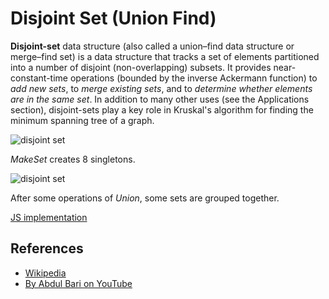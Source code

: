 # Disjoint Set (Union Find)

**Disjoint-set** data structure (also called a union–find data structure or merge–find set) is a data
structure that tracks a set of elements partitioned into a number of disjoint (non-overlapping) subsets.
It provides near-constant-time operations (bounded by the inverse Ackermann function) to *add new sets*,
to *merge existing sets*, and to *determine whether elements are in the same set*.
In addition to many other uses (see the Applications section), disjoint-sets play a key role in Kruskal's algorithm for finding the minimum spanning tree of a graph.

![disjoint set](https://upload.wikimedia.org/wikipedia/commons/6/67/Dsu_disjoint_sets_init.svg)

*MakeSet* creates 8 singletons.

![disjoint set](https://upload.wikimedia.org/wikipedia/commons/a/ac/Dsu_disjoint_sets_final.svg)

After some operations of *Union*, some sets are grouped together.

[JS implementation](DisjointSet.js)

## References

- [Wikipedia](https://en.wikipedia.org/wiki/Disjoint-set_data_structure)
- [By Abdul Bari on YouTube](https://www.youtube.com/watch?v=wU6udHRIkcc&index=14&t=0s&list=PLLXdhg_r2hKA7DPDsunoDZ-Z769jWn4R8)